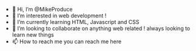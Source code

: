 - 👋 Hi, I’m @MikeProduce
- 👀 I’m interested in web development ! 
- 🌱 I’m currently learning HTML, Javascript and CSS
- 💞️ I’m looking to collaborate on anything web related ! always looking to learn new things
- 📫 How to reach me you can reach me here 

<!---
MikeProduce/MikeProduce is a ✨ special ✨ repository because its `README.md` (this file) appears on your GitHub profile.
You can click the Preview link to take a look at your changes.
--->
